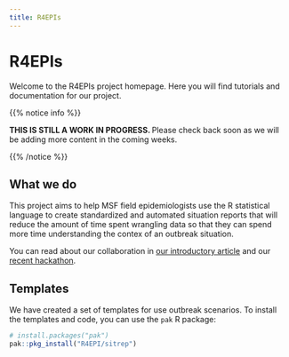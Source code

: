 ```yaml
---
title: R4EPIs
---
```



# R4EPIs

Welcome to the R4EPIs project homepage. Here you will find tutorials and 
documentation for our project. 

{{% notice info %}}

<b> THIS IS STILL A WORK IN PROGRESS. </b> Please check back soon as we will
be adding more content in the coming weeks.

{{% /notice %}}

## What we do

This project aims to help MSF field epidemiologists use the R statistical 
language to create standardized and automated situation reports that will reduce
the amount of time spent wrangling data so that they can spend more time 
understanding the contex of an outbreak situation. 

You can read about our collaboration in [our introductory
article](https://blogs.msf.org/bloggers/larissa/innovation-introducing-r4epis)
and our [recent
hackathon](https://blogs.msf.org/bloggers/r4epis-team/r4epis-hackathon).

## Templates

We have created a set of templates for use outbreak scenarios.
To install the templates and code, you can use the `pak` R package:

```r
# install.packages("pak")
pak::pkg_install("R4EPI/sitrep")
```



